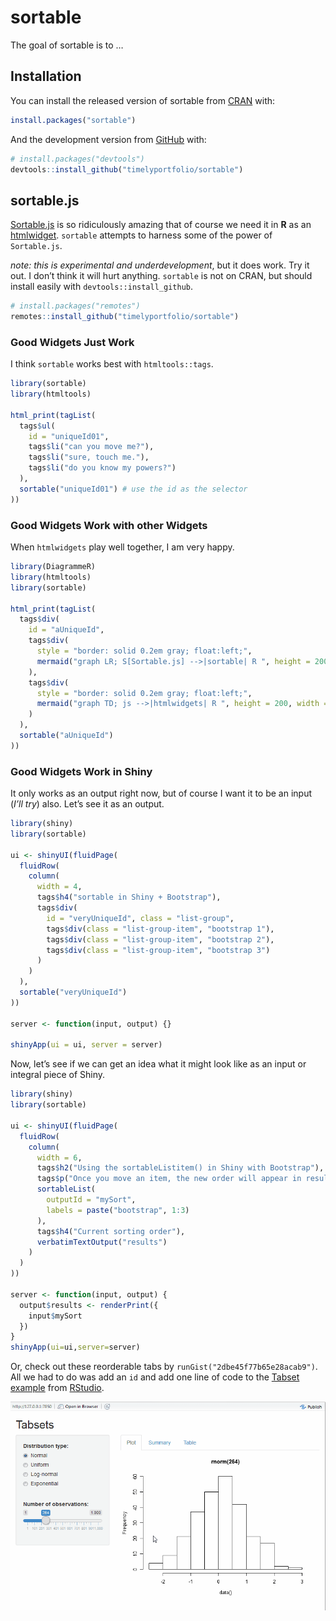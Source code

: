 
<!-- README.md is generated from README.Rmd. Please edit that file -->

# sortable

<!-- badges: start -->

<!-- badges: end -->

The goal of sortable is to …

## Installation

You can install the released version of sortable from
[CRAN](https://CRAN.R-project.org) with:

``` r
install.packages("sortable")
```

And the development version from [GitHub](https://github.com/) with:

``` r
# install.packages("devtools")
devtools::install_github("timelyportfolio/sortable")
```

## sortable.js

[Sortable.js](http://rubaxa.github.io/Sortable) is so ridiculously
amazing that of course we need it in **R** as an
[htmlwidget](http://htmlwidgets.org). `sortable` attempts to harness
some of the power of `Sortable.js`.

*note: this is experimental and underdevelopment*, but it does work. Try
it out. I don’t think it will hurt anything. `sortable` is not on CRAN,
but should install easily with `devtools::install_github`.

``` r
# install.packages("remotes")
remotes::install_github("timelyportfolio/sortable")
```

### Good Widgets Just Work

I think `sortable` works best with `htmltools::tags`.

``` r
library(sortable)
library(htmltools)

html_print(tagList(
  tags$ul(
    id = "uniqueId01",
    tags$li("can you move me?"),
    tags$li("sure, touch me."),
    tags$li("do you know my powers?")
  ),
  sortable("uniqueId01") # use the id as the selector
))
```

### Good Widgets Work with other Widgets

When `htmlwidgets` play well together, I am very happy.

``` r
library(DiagrammeR)
library(htmltools)
library(sortable)

html_print(tagList(
  tags$div(
    id = "aUniqueId",
    tags$div(
      style = "border: solid 0.2em gray; float:left;",
      mermaid("graph LR; S[Sortable.js] -->|sortable| R ", height = 200, width = 200)
    ),
    tags$div(
      style = "border: solid 0.2em gray; float:left;",
      mermaid("graph TD; js -->|htmlwidgets| R ", height = 200, width = 200)
    )
  ),
  sortable("aUniqueId")
))
```

### Good Widgets Work in Shiny

It only works as an output right now, but of course I want it to be an
input (*I’ll try*) also. Let’s see it as an output.

``` r
library(shiny)
library(sortable)

ui <- shinyUI(fluidPage(
  fluidRow(
    column(
      width = 4,
      tags$h4("sortable in Shiny + Bootstrap"),
      tags$div(
        id = "veryUniqueId", class = "list-group",
        tags$div(class = "list-group-item", "bootstrap 1"),
        tags$div(class = "list-group-item", "bootstrap 2"),
        tags$div(class = "list-group-item", "bootstrap 3")
      )
    )
  ),
  sortable("veryUniqueId")
))

server <- function(input, output) {}

shinyApp(ui = ui, server = server)
```

Now, let’s see if we can get an idea what it might look like as an input
or integral piece of Shiny.

``` r
library(shiny)
library(sortable)

ui <- shinyUI(fluidPage(
  fluidRow(
    column(
      width = 6,
      tags$h2("Using the sortableListitem() in Shiny with Bootstrap"),
      tags$p("Once you move an item, the new order will appear in results"),
      sortableList(
        outputId = "mySort",
        labels = paste("bootstrap", 1:3)
      ),
      tags$h4("Current sorting order"),
      verbatimTextOutput("results")
    )
  )
))

server <- function(input, output) {
  output$results <- renderPrint({
    input$mySort
  })
}
shinyApp(ui=ui,server=server)
```

Or, check out these reorderable tabs by
`runGist("2dbe45f77b65e28acab9")`. All we had to do was add an `id` and
add one line of code to the [Tabset
example](https://github.com/rstudio/shiny-examples/tree/master/006-tabsets)
from [RStudio](http://rstudio.com).

<img src="inst/images/sortable_tabs.gif"/>
